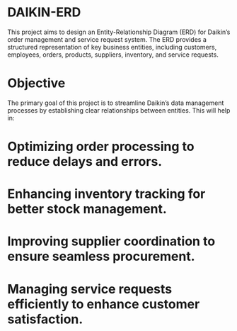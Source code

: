 # DAIKIN-ERD
This project aims to design an Entity-Relationship Diagram (ERD) for Daikin’s order management and service request system. The ERD provides a structured representation of key business entities, including customers, employees, orders, products, suppliers, inventory, and service requests.

# Objective
The primary goal of this project is to streamline Daikin’s data management processes by establishing clear relationships between entities. This will help in:
# Optimizing order processing to reduce delays and errors.
# Enhancing inventory tracking for better stock management.
# Improving supplier coordination to ensure seamless procurement.
# Managing service requests efficiently to enhance customer satisfaction.
